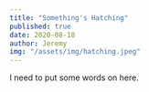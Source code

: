 ```yaml
---
title: "Something's Hatching"
published: true
date: 2020-08-18
author: Jeremy
img: "/assets/img/hatching.jpeg"
---
```


I need to put some words on here.
